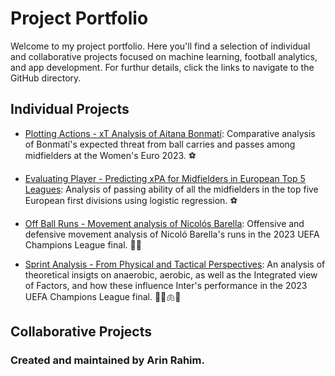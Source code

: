 # Project Portfolio 

Welcome to my project portfolio. Here you'll find a selection of individual and collaborative projects focused on machine learning, football analytics, and app development. For furthur details, click the links to navigate to the GitHub directory. 

## Individual Projects 
- [Plotting Actions - xT Analysis of Aitana Bonmatí](https://github.com/arin8/arin8.github.io/tree/main/Plotting-Actions):
  Comparative analysis of Bonmatí's expected threat from ball carries and passes among midfielders at the Women's Euro 2023. ⚽️
  
- [Evaluating Player - Predicting xPA for Midfielders in European Top 5 Leagues](https://github.com/arin8/arin8.github.io/tree/main/Evaluating-Player):
  Analysis of passing ability of all the midfielders in the top five European first divisions using logistic regression. ⚽️

- [Off Ball Runs - Movement analysis of Nicolós Barella](https://github.com/arin8/arin8.github.io/tree/main/Off-Ball-Runs): Offensive and defensive movement analysis of Nicoló Barella's runs in the 2023 UEFA Champions League final. 🏃‍♂️
  
- [Sprint Analysis - From Physical and Tactical Perspectives](https://github.com/arin8/arin8.github.io/tree/main/Sprint-Analysis): An analysis of theoretical insigts on anaerobic, aerobic, as well as the Integrated view of Factors, and how these influence Inter's performance in the 2023 UEFA Champions League final. 🏃‍♂️🫁💪

## Collaborative Projects 

### Created and maintained by Arin Rahim.
